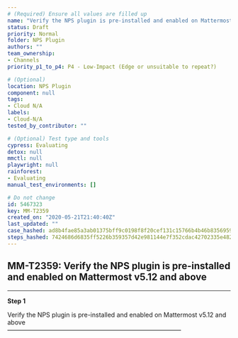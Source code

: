 ```yaml
---
# (Required) Ensure all values are filled up
name: "Verify the NPS plugin is pre-installed and enabled on Mattermost v5.12 and above"
status: Draft
priority: Normal
folder: NPS Plugin
authors: ""
team_ownership: 
- Channels
priority_p1_to_p4: P4 - Low-Impact (Edge or unsuitable to repeat?)

# (Optional)
location: NPS Plugin
component: null
tags: 
- Cloud N/A
labels: 
- Cloud-N/A
tested_by_contributor: ""

# (Optional) Test type and tools
cypress: Evaluating
detox: null
mmctl: null
playwright: null
rainforest: 
- Evaluating
manual_test_environments: []

# Do not change
id: 5467323
key: MM-T2359
created_on: "2020-05-21T21:40:40Z"
last_updated: ""
case_hashed: ad8b4fae85a3ab01375bff9c0198f8f20cef131c15766b4b46b8356959f6543a86e845c78619e1690e594b11f2ecac27
steps_hashed: 7424686d6835ff5226b359357d42e981144e7f352cdac42702335e482f173cd1a57c6911806f7fc53ee62ac3c067e55b
---
```


<!-- (Auto-generated) Based on frontmatter's "key" and "name" -->

## MM-T2359: Verify the NPS plugin is pre-installed and enabled on Mattermost v5.12 and above

---

**Step 1**

Verify the NPS plugin is pre-installed and enabled on Mattermost v5.12 and above\
————————————————————————————
